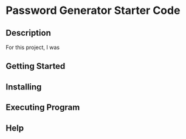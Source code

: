 # Password Generator Starter Code


## Description
For this project, I was 

## Getting Started


## Installing


## Executing Program


## Help